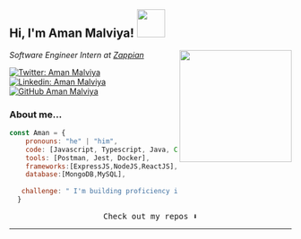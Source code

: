 <h2> Hi, I'm Aman Malviya! <img src="https://media.giphy.com/media/mGcNjsfWAjY5AEZNw6/giphy.gif" width="50"></h2>
<img align='right' src="https://media.giphy.com/media/jIgXf4hgbHCeKiXpvt/giphy.gif" width="200">
<p><em>Software Engineer Intern at <a href="https://www.linkedin.com/company/zappian-media/">Zappian</a>
</em></p>

[![Twitter: Aman Malviya](https://img.shields.io/twitter/follow/Aman?style=social)](https://twitter.com/AmanMalviya258)
[![Linkedin: Aman Malviya ](https://img.shields.io/badge/-Aman-blue?style=flat-square&logo=Linkedin&logoColor=white&link=https://www.linkedin.com/in/amanmalviya258/)](https://www.linkedin.com/in/amanmalviya258/)
[![GitHub Aman Malviya](https://img.shields.io/github/followers/amanmalviya258?label=follow&style=social)](https://github.com/amanmalviya258)


### About me... 

```javascript
const Aman = {
    pronouns: "he" | "him",
    code: [Javascript, Typescript, Java, CSS, HTML],
    tools: [Postman, Jest, Docker],
    frameworks:[ExpressJS,NodeJS,ReactJS],
    database:[MongoDB,MySQL],
    
   challenge: " I'm building proficiency in nodeJS "
  }
```

<p align="center"><samp>
Check out my repos ⬇️  
 </samp>
  </p>

---
